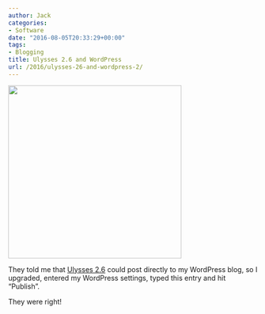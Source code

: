 ```yaml
---
author: Jack
categories:
- Software
date: "2016-08-05T20:33:29+00:00"
tags:
- Blogging
title: Ulysses 2.6 and WordPress
url: /2016/ulysses-26-and-wordpress-2/
---
```


<img class="alignnone size-full wp-image-5413" src="/img/2016/08/ulysses-app-1.jpg" width="350" height="350" srcset="/img/2016/08/ulysses-app-1.jpg 350w, /img/2016/08/ulysses-app-1-150x150.jpg 150w, /img/2016/08/ulysses-app-1-300x300.jpg 300w" sizes="(max-width: 350px) 100vw, 350px" />

They told me that [Ulysses 2.6][1] could post directly to my WordPress blog, so I upgraded, entered my WordPress settings, typed this entry and hit “Publish”.

They were right!

 [1]: http://www.ulyssesapp.com